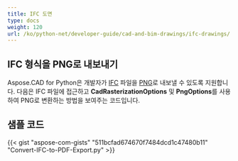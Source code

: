 ```yaml
---
title: IFC 도면
type: docs
weight: 120
url: /ko/python-net/developer-guide/cad-and-bim-drawings/ifc-drawings/
---
```


## **IFC 형식을 PNG로 내보내기**

Aspose.CAD for Python은 개발자가 [IFC](https://docs.fileformat.com/cad/ifc/) 파일을 [PNG](https://docs.fileformat.com/image/png/)로 내보낼 수 있도록 지원합니다. 다음은 IFC 파일에 접근하고 **CadRasterizationOptions** 및 **PngOptions**를 사용하여 PNG로 변환하는 방법을 보여주는 코드입니다.

## 샘플 코드

{{< gist "aspose-com-gists" "511bcfad674670f7484dcd1c47480b11" "Convert-IFC-to-PDF-Export.py" >}}
